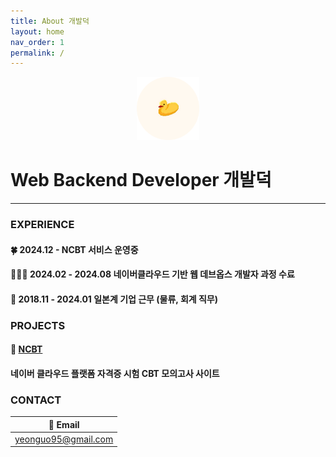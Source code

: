 ```yaml
---
title: About 개발덕
layout: home
nav_order: 1
permalink: /
---
```

<div style="text-align: center;">
  <img src="/assets/images/profile/blog_profile.png" 
       alt="KakaoTalk_Photo_2024-12-19-17-22-40" 
       style="width: 20%; max-width: 400px;">
</div>


# Web Backend Developer 개발덕 

---

### EXPERIENCE

#### 🍀 2024.12 -  NCBT 서비스 운영중

#### 👩🏻‍💻 2024.02 - 2024.08 네이버클라우드 기반 웹 데브옵스 개발자 과정 수료

#### 💼 2018.11 - 2024.01 일본계 기업 근무 (물류, 회계 직무)

### PROJECTS

#### 🚀 [NCBT](/docs/Projects/NCBT/) 
#### 네이버 클라우드 플랫폼 자격증 시험 CBT 모의고사 사이트

### CONTACT

| 💌 Email | 
|---|
| yeonguo95@gmail.com |

